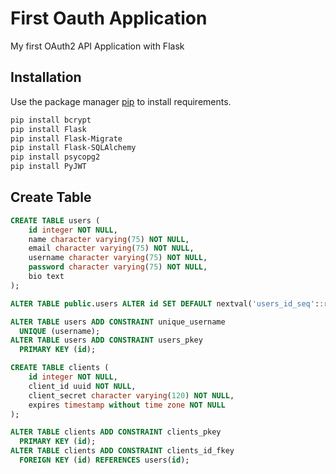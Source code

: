 # First Oauth Application
My first OAuth2 API Application with Flask

## Installation
Use the package manager [pip](https://pip.pypa.io/en/stable/) to install requirements.
```bash
pip install bcrypt
pip install Flask
pip install Flask-Migrate
pip install Flask-SQLAlchemy
pip install psycopg2
pip install PyJWT
```
## Create Table
```sql
CREATE TABLE users (
    id integer NOT NULL,
    name character varying(75) NOT NULL,
    email character varying(75) NOT NULL,
    username character varying(75) NOT NULL,
    password character varying(75) NOT NULL,
    bio text
);

ALTER TABLE public.users ALTER id SET DEFAULT nextval('users_id_seq'::regclass);

ALTER TABLE users ADD CONSTRAINT unique_username
  UNIQUE (username);
ALTER TABLE users ADD CONSTRAINT users_pkey
  PRIMARY KEY (id);

CREATE TABLE clients (
    id integer NOT NULL,
    client_id uuid NOT NULL,
    client_secret character varying(120) NOT NULL,
    expires timestamp without time zone NOT NULL
);

ALTER TABLE clients ADD CONSTRAINT clients_pkey
  PRIMARY KEY (id);
ALTER TABLE clients ADD CONSTRAINT clients_id_fkey
  FOREIGN KEY (id) REFERENCES users(id);
```
